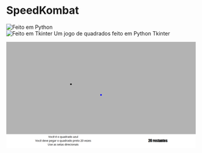 # SpeedKombat 
![Feito em Python](https://img.shields.io/badge/Feito%20em-Python-green)  
![Feito em Tkinter](https://img.shields.io/badge/Feito%20em-Python-blue)
Um jogo de quadrados feito em Python Tkinter  

![printscreen](https://github.com/EricMGS/SpeedKombat/blob/master/image.png)  

